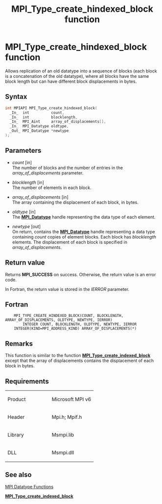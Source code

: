 ﻿---
title: MPI_Type_create_hindexed_block function
TOCTitle: MPI_Type_create_hindexed_block function
ms:assetid: ED5D334D-FE5E-4259-A679-82B38C750873
ms:mtpsurl: https://msdn.microsoft.com/en-us/library/Dn985834(v=VS.85)
ms:contentKeyID: 65288038
ms.date: 03/28/2018
mtps_version: v=VS.85
f1_keywords:
- MPI_TYPE_CREATE_HINDEXED_BLOCK
- mpif/MPI_Type_create_hindexed_block
- mpi/MPI_TYPE_CREATE_HINDEXED_BLOCK
dev_langs:
- C++
- C
api_location:
- Msmpi.dll
api_name:
- MPI_Type_create_hindexed_block
api_type:
- DLLExport
product:
- Windows
topic_type:
- apiref
- kbSyntax
product_family_name: VS
ROBOTS: INDEX,FOLLOW
---

# MPI\_Type\_create\_hindexed\_block function

Allows replication of an old datatype into a sequence of blocks (each block is a concatenation of the old datatype), where all blocks have the same block length but can have different block displacements in bytes.

## Syntax

``` c++
int MPIAPI MPI_Type_create_hindexed_block(
  _In_  int          count,
  _In_  int          blocklength,
  _In_  MPI_Aint     array_of_displacements[],
  _In_  MPI_Datatype oldtype,
  _Out_ MPI_Datatype *newtype
);
```

## Parameters

  - *count* \[in\]  
    The number of blocks and the number of entries in the *array\_of\_displacements* parameter.

  - *blocklength* \[in\]  
    The number of elements in each block.

  - *array\_of\_displacements* \[in\]  
    The array containing the displacement of each block, in bytes.

  - *oldtype* \[in\]  
    The [**MPI\_Datatype**](mpi-datatype-enumeration.md) handle representing the data type of each element.

  - *newtype* \[out\]  
    On return, contains the [**MPI\_Datatype**](mpi-datatype-enumeration.md) handle representing a data type containing *count* copies of element blocks. Each block has *blocklength* elements. The displacement of each block is specified in *array\_of\_displacements*.

## Return value

Returns **MPI\_SUCCESS** on success. Otherwise, the return value is an error code.

In Fortran, the return value is stored in the *IERROR* parameter.

## Fortran

``` FORTRAN
    MPI_TYPE_CREATE_HINDEXED_BLOCK(COUNT, BLOCKLENGTH, ARRAY_OF_DISPLACEMENTS, OLDTYPE, NEWTYPE, IERROR)
        INTEGER COUNT, BLOCKLENGTH, OLDTYPE, NEWTYPE, IERROR
    INTEGER(KIND=MPI_ADDRESS_KIND) ARRAY_OF_DISPLACEMENTS(*)
```

## Remarks

This function is similar to the function [**MPI\_Type\_create\_indexed\_block**](mpi-type-create-indexed-block-function.md) except that the array of displacements contains the displacement of each block in bytes.

## Requirements

<table>
<colgroup>
<col style="width: 50%" />
<col style="width: 50%" />
</colgroup>
<tbody>
<tr class="odd">
<td><p>Product</p></td>
<td><p>Microsoft MPI v6</p></td>
</tr>
<tr class="even">
<td><p>Header</p></td>
<td>Mpi.h;
Mpif.h</td>
</tr>
<tr class="odd">
<td><p>Library</p></td>
<td>Msmpi.lib</td>
</tr>
<tr class="even">
<td><p>DLL</p></td>
<td>Msmpi.dll</td>
</tr>
</tbody>
</table>


## See also

[MPI Datatype Functions](mpi-datatype-functions.md)

[**MPI\_Type\_create\_indexed\_block**](mpi-type-create-indexed-block-function.md)

